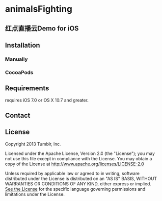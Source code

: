 # animalsFighting #

## 红点直播云Demo for iOS ##


## Installation  ##

### Manually ####



### CocoaPods ###


## Requirements ##

 requires iOS 7.0 or OS X 10.7 and greater.

## Contact ##


## License ##

Copyright 2013 Tumblr, Inc.

Licensed under the Apache License, Version 2.0 (the "License"); you may not use this file except in compliance with the License. You may obtain a copy of the License at http://www.apache.org/licenses/LICENSE-2.0

Unless required by applicable law or agreed to in writing, software distributed under the License is distributed on an "AS IS" BASIS, WITHOUT WARRANTIES OR CONDITIONS OF ANY KIND, either express or implied. [See the License](LICENSE.txt) for the specific language governing permissions and limitations under the License.
